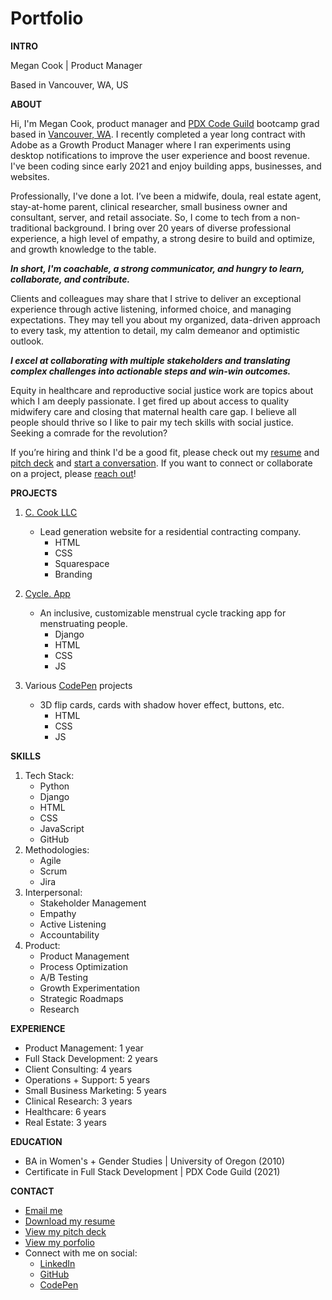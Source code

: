 # Portfolio

**INTRO**

Megan Cook | Product Manager

Based in Vancouver, WA, US

**ABOUT**

Hi, I'm Megan Cook, product manager and [PDX Code Guild](https://pdxcodeguild.com/) bootcamp grad based in [Vancouver, WA](https://www.google.com/maps/place/Vancouver,+WA/@45.6381163,-122.6889994,12z/data=!3m1!4b1!4m5!3m4!1s0x5495af63c85914f9:0x8456d5112c91e3f3!8m2!3d45.6280277!4d-122.673865). I recently completed a year long contract with Adobe as a Growth Product Manager where I ran experiments using desktop notifications to improve the user experience and boost revenue. I've been coding since early 2021 and enjoy building apps, businesses, and websites.

Professionally, I've done a lot. I’ve been a midwife, doula, real estate agent, stay-at-home parent, clinical researcher, small business owner and consultant, server, and retail associate. So, I come to tech from a non-traditional background. I bring over 20 years of diverse professional experience, a high level of empathy, a strong desire to build and optimize, and growth knowledge to the table.

***In short, I'm coachable, a strong communicator, and hungry to learn, collaborate, and contribute.***

Clients and colleagues may share that I strive to deliver an exceptional experience through active listening, informed choice, and managing expectations. They may tell you about my organized, data-driven approach to every task, my attention to detail, my calm demeanor and optimistic outlook.

***I excel at collaborating with multiple stakeholders and translating complex challenges into actionable steps and win-win outcomes.***

Equity in healthcare and reproductive social justice work are topics about which I am deeply passionate. I get fired up about access to quality midwifery care and closing that maternal health care gap. I believe all people should thrive so I like to pair my tech skills with social justice. Seeking a comrade for the revolution?

If you’re hiring and think I'd be a good fit, please check out my [resume](downloads/Megan%20Cook%20-%20Product%20Manager.pdf) and [pitch deck](downloads/Megan%20Cook_%20Pitch%20Deck%20v2.pdf) and [start a conversation](mailto:megan@meganxcook.com). If you want to connect or collaborate on a project, please [reach out](mailto:megan@meganxcook.com)!

**PROJECTS**

1. [C. Cook LLC](https://www.ccookllc.com/)
    * Lead generation website for a residential contracting company.
        * HTML
        * CSS
        * Squarespace
        * Branding

2. [Cycle. App](https://github.com/meganxcook/cycle-app)
    * An inclusive, customizable menstrual cycle tracking app for menstruating people.
        * Django
        * HTML
        * CSS
        * JS

3. Various [CodePen](https://codepen.io/meganxcook) projects
    * 3D flip cards, cards with shadow hover effect, buttons, etc.
        * HTML
        * CSS
        * JS

**SKILLS**

1. Tech Stack:
    * Python
    * Django
    * HTML
    * CSS
    * JavaScript
    * GitHub
2. Methodologies:
    * Agile
    * Scrum
    * Jira
3. Interpersonal:
    * Stakeholder Management
    * Empathy
    * Active Listening
    * Accountability
5. Product:
    * Product Management
    * Process Optimization
    * A/B Testing
    * Growth Experimentation
    * Strategic Roadmaps
    * Research

**EXPERIENCE**
* Product Management: 1 year
* Full Stack Development: 2 years
* Client Consulting: 4 years
* Operations + Support: 5 years
* Small Business Marketing: 5 years
* Clinical Research: 3 years
* Healthcare: 6 years
* Real Estate: 3 years

**EDUCATION**
* BA in Women's + Gender Studies | University of Oregon (2010)
* Certificate in Full Stack Development | PDX Code Guild (2021)

**CONTACT**

* [Email me](mailto:megan@meganxcook.com)
* [Download my resume](downloads/Megan%20Cook%20-%20Product%20Manager.pdf)
* [View my pitch deck](downloads/Megan%20Cook_%20Pitch%20Deck%20v2.pdf)
* [View my porfolio](https://www.meganxcook.com)
* Connect with me on social: 
    * [LinkedIn](https://www.linkedin.com/in/meganxcook/)
    * [GitHub](https://github.com/meganxcook)
    * [CodePen](https://codepen.io/meganxcook)